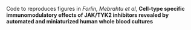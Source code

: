 Code to reproduces figures in *Forlin, Mebrahtu et al*, **Cell-type specific immunomodulatory effects of JAK/TYK2 inhibitors revealed by automated and miniaturized human whole blood cultures**
